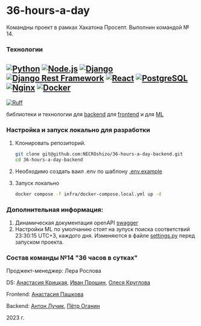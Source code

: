 # 36-hours-a-day
Командны проект в рамках Хакатона Просепт. Выполнин командой № 14.
### Технологии
[![Python](https://img.shields.io/badge/Python-3.11-3776AB?style=flat&logo=python&logoColor=white)](https://www.python.org/)
[![Node.js](https://img.shields.io/badge/Node.js-20-339933?style=flat&logo=node.js&logoColor=white)](https://nodejs.org/)
[![Django](https://img.shields.io/badge/Django-3.2.10-blue?style=flat&logo=django&logoColor=white)](https://www.djangoproject.com/)
[![Django Rest Framework](https://img.shields.io/badge/DRF-3.12.4-blue?style=flat&logo=django&logoColor=white)](https://www.django-rest-framework.org/)
[![React](https://img.shields.io/badge/React-11.11.1-61DAFB?style=flat&logo=react&logoColor=white)](https://reactjs.org/)
[![PostgreSQL](https://img.shields.io/badge/PostgreSQL-15-336791?style=flat&logo=postgresql&logoColor=white)](https://www.postgresql.org/)
[![Nginx](https://img.shields.io/badge/Nginx-1.25.3-009639?style=flat&logo=nginx&logoColor=white)](https://nginx.org/)
[![Docker](https://img.shields.io/badge/Docker-latest-2496ED?style=flat&logo=docker&logoColor=white)](https://www.docker.com/)
---
[![Ruff](https://img.shields.io/badge/Ruff-used-green?style=flat&logo=python&logoColor=white)](https://docs.astral.sh/ruff/)

библиотеки и технологии для [backend](https://github.com/NECROshizo/36-hours-a-day-backend/blob/main/backend/requirements.txt) для [frontend](https://github.com/NECROshizo/36-hours-a-day-backend/blob/main/frontend/package.json) и для [ML](https://github.com/NECROshizo/36-hours-a-day-backend/blob/main/ml/requirements.txt)
### Настройка и запуск локально для разработки
1. Клонировать репозиторий.
    ```bash
    git clone git@github.com:NECROshizo/36-hours-a-day-backend.git
    cd 36-hours-a-day-backend
    ```
2. Необходимо создать ваил .env по шаблону [.env.example](https://github.com/NECROshizo/36-hours-a-day-backend/blob/main/infra/.env.example)

3. Запуск локально
    ```bash
    docker compose -f infra/docker-compose.local.yml up -d
    ```
### Дополнительная информация:
1. Динамическая документация openAPI [swagger](http://81.31.246.11/swagger/)
2. Настройки ML по умолчанию стоят на зупуск поиска соответствий 23:30:15 UTC+3, каждого дня. Изменяются в файле [settings.py](https://github.com/NECROshizo/36-hours-a-day-backend/blob/main/ml/setting.py) перед запуском проекта.

### Состав команды №14 "36 часов в сутках"
Проджект-менеджер: Лера Рослова

DS: [Анастасия Крицкая](https://github.com/avkrickaya), [Иван Прошин](https://github.com/Shakal-tabaki), [Олеся Круглова](https://github.com/zdesia)

Frontend: [Анастасия Пашкова](https://github.com/Malkusha)

Backend: [Антон Лучик](https://github.com/Intemic), [Пётр Оганин](https://github.com/NECROshizo)

2023 г.
